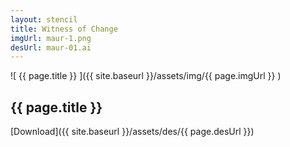 ```yaml
---
layout: stencil
title: Witness of Change 
imgUrl: maur-1.png
desUrl: maur-01.ai
---
```


![ {{ page.title }} ]({{ site.baseurl }}/assets/img/{{ page.imgUrl }} )

{{ page.title }}
---

[Download]({{ site.baseurl }}/assets/des/{{ page.desUrl }})
